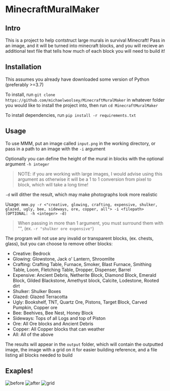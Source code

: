 # MinecraftMuralMaker

## Intro

This is a project to help contstruct large murals in survival Minecraft! Pass in an image, and it will be turned into minecraft blocks, and you will recieve an additional text file that tells how much of each block you will need to build it!

## Installation

This assumes you already have downloaded some version of Python (preferably >=3.7)

To install, run `git clone https://github.com/michaelwoolsey/MinecraftMuralMaker` in whatever folder you would like to install the project into, then run `cd MinecraftMuralMaker`

To install dependencies, run `pip install -r requirements.txt`

## Usage

To use MMM, put an image called `input.png` in the working directory, or pass in a path to an image with the `-i` argument

Optionally you can define the height of the mural in blocks with the optional argument `-h integer`
> NOTE: if you are working with large images, I would advise using this argument as otherwise it will be a 1 to 1 conversion from pixel to block, which will take a long time!

`-d` will dither the result, which may make photographs look more realistic
  
Usage: `mmm.py -r <"creative, glowing, crafting, expensive, shulker, glazed, ugly, bee, sideways, ore, copper, all"> -i <filepath> (OPTIONAL: -h <integer> -d) `
> When passing in more than 1 argument, you must surround them with \"\", (ex. `-r "shulker ore expensive"`)

The program will not use any invalid or transparent blocks, (ex. chests, glass), but you can choose to remove other blocks:
* Creative: Bedrock
* Glowing: Glowstone, Jack o' Lantern, Shroomlite
* Crafting: Crafting Table, Furnace, Smoker, Blast Furnace, Smithing Table, Loom, Fletching Table, Dropper, Dispenser, Barrel
* Expensive: Ancient Debris, Netherite Block, Diamond Block, Emerald Block, Gilded Blackstone, Amethyst block, Calcite, Lodestone, Rooted dirt
* Shulker: Shulker Boxes
* Glazed: Glazed Terracotta
* Ugly: Bookshelf, TNT, Quartz Ore, Pistons, Target Block, Carved Pumpkin, Copper ore
* Bee: Beehives, Bee Nest, Honey Block
* Sideways: Tops of all Logs and top of Piston
* Ore: All Ore blocks and Ancient Debris
* Copper: All Copper blocks that can weather
* All: All of the above

The results will appear in the `output` folder, which will contain the outputted image, the image with a grid on it for easier building reference, and a file listing all blocks needed to build

## Exaples!
![before](https://i.imgur.com/mUTdpNR.png)
![after](https://i.imgur.com/yH3UrZi.png)
![grid](https://i.imgur.com/1FQrixf.png)
